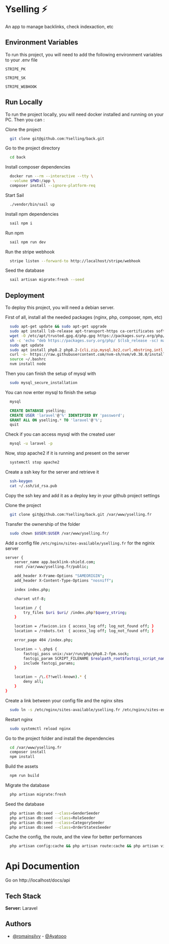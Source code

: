 # Yselling ⚡

An app to manage backlinks, check indexaction, etc

## Environment Variables

To run this project, you will need to add the following environment variables to your .env file

`STRIPE_PK`

`STRIPE_SK`

`STRIPE_WEBHOOK`


## Run Locally

To run the project locally, you will need docker installed and running on your PC. Then you can : 

Clone the project

```bash
  git clone git@github.com:Yselling/back.git
```

Go to the project directory

```bash
  cd back
```

Install composer dependencies

```bash
  docker run --rm --interactive --tty \
  --volume $PWD:/app \
  composer install --ignore-platform-req
```

Start Sail

```bash
  ./vendor/bin/sail up  
```

Install npm dependencies

```bash
  sail npm i
```

Run npm

```bash
  sail npm run dev
```

Run the stripe webhook

```bash
  stripe listen --forward-to http://localhost/stripe/webhook
```

Seed the database

```bash
  sail artisan migrate:fresh --seed
```

## Deployment

To deploy this project, you will need a debian server. 

First of all, install all the needed packages (nginx, php, composer, npm, etc)

```bash
  sudo apt-get update && sudo apt-get upgrade
  sudo apt install lsb-release apt-transport-https ca-certificates software-properties-common -y
  wget -O /etc/apt/trusted.gpg.d/php.gpg https://packages.sury.org/php/apt.gpg
  sh -c 'echo "deb https://packages.sury.org/php/ $(lsb_release -sc) main" > /etc/apt/sources.list.d/php.list'
  sudo apt update
  sudo apt install php8.2 php8.2-{cli,zip,mysql,bz2,curl,mbstring,intl,common,xml} php8.2-fpm nginx composer mariadb-server curl -y
  curl -o- https://raw.githubusercontent.com/nvm-sh/nvm/v0.38.0/install.sh | bash
  source ~/.bashrc
  nvm install node
```

Then you can finish the setup of mysql with 

```bash
  sudo mysql_secure_installation
```

You can now enter mysql to finish the setup

```bash
  mysql
```

```sql
  CREATE DATABASE yselling;
  CREATE USER 'laravel'@'%' IDENTIFIED BY 'password';
  GRANT ALL ON yselling.* TO 'laravel'@'%';
  quit
```

Check if you can access mysql with the created user 

```bash
  mysql -u laravel -p
```

Now, stop apache2 if it is running and present on the server 

```bash
  systemctl stop apache2
```

Create a ssh key for the server and retrieve it

```bash
  ssh-keygen
  cat ~/.ssh/id_rsa.pub
```

Copy the ssh key and add it as a deploy key in your github project settings

Clone the project

```bash
  git clone git@github.com:Yselling/back.git /var/www/yselling.fr
```

Transfer the ownership of the folder 

```bash
  sudo chown $USER:$USER /var/www/yselling.fr/
```

Add a config file `/etc/nginx/sites-available/yselling.fr` for the nginix server 

```bash
server {
    server_name app.backlink-shield.com;
    root /var/www/yselling.fr/public;

    add_header X-Frame-Options "SAMEORIGIN";
    add_header X-Content-Type-Options "nosniff";

    index index.php;

    charset utf-8;

    location / {
        try_files $uri $uri/ /index.php?$query_string;
    }

    location = /favicon.ico { access_log off; log_not_found off; }
    location = /robots.txt  { access_log off; log_not_found off; }

    error_page 404 /index.php;

    location ~ \.php$ {
        fastcgi_pass unix:/var/run/php/php8.2-fpm.sock;
        fastcgi_param SCRIPT_FILENAME $realpath_root$fastcgi_script_name;
        include fastcgi_params;
    }

    location ~ /\.(?!well-known).* {
        deny all;
    }
}
```

Create a link between your config file and the nginx sites

```bash
  sudo ln -s /etc/nginx/sites-available/yselling.fr /etc/nginx/sites-enabled/
```

Restart nginx 

```bash
  sudo systemctl reload nginx
```

Go to the project folder and install the dependencies 

```bash
  cd /var/www/yselling.fr
  composer install
  npm install
```

Build the assets

```bash 
  npm run build
```

Migrate the database 

```bash 
  php artisan migrate:fresh
```

Seed the database

```bash 
  php artisan db:seed --class=GenderSeeder
  php artisan db:seed --class=RoleSeeder
  php artisan db:seed --class=CategorySeeder
  php artisan db:seed --class=OrderStatesSeeder

```

Cache the config, the route, and the view for better performances

```bash
  php artisan config:cache && php artisan route:cache && php artisan view:cache && php artisan optimize
```

# Api Documention

Go on http://localhost/docs/api

## Tech Stack

**Server:** Laravel


## Authors

- [@romainsilvy](https://www.github.com/romainsilvy) - [@Ayatooo](https://github.com/Ayatooo)

